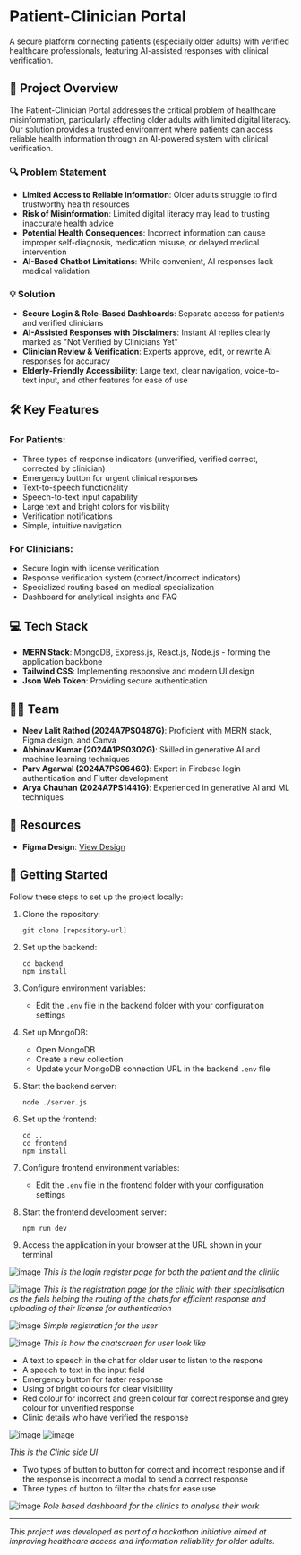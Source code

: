 # Patient-Clinician Portal

A secure platform connecting patients (especially older adults) with verified healthcare professionals, featuring AI-assisted responses with clinical verification.

## 🌟 Project Overview

The Patient-Clinician Portal addresses the critical problem of healthcare misinformation, particularly affecting older adults with limited digital literacy. Our solution provides a trusted environment where patients can access reliable health information through an AI-powered system with clinical verification.

### 🔍 Problem Statement

- **Limited Access to Reliable Information**: Older adults struggle to find trustworthy health resources
- **Risk of Misinformation**: Limited digital literacy may lead to trusting inaccurate health advice
- **Potential Health Consequences**: Incorrect information can cause improper self-diagnosis, medication misuse, or delayed medical intervention
- **AI-Based Chatbot Limitations**: While convenient, AI responses lack medical validation

### 💡 Solution

- **Secure Login & Role-Based Dashboards**: Separate access for patients and verified clinicians
- **AI-Assisted Responses with Disclaimers**: Instant AI replies clearly marked as "Not Verified by Clinicians Yet"
- **Clinician Review & Verification**: Experts approve, edit, or rewrite AI responses for accuracy
- **Elderly-Friendly Accessibility**: Large text, clear navigation, voice-to-text input, and other features for ease of use

## 🛠️ Key Features

### For Patients:
- Three types of response indicators (unverified, verified correct, corrected by clinician)
- Emergency button for urgent clinical responses
- Text-to-speech functionality
- Speech-to-text input capability
- Large text and bright colors for visibility
- Verification notifications
- Simple, intuitive navigation

### For Clinicians:
- Secure login with license verification
- Response verification system (correct/incorrect indicators)
- Specialized routing based on medical specialization
- Dashboard for analytical insights and FAQ

## 💻 Tech Stack

- **MERN Stack**: MongoDB, Express.js, React.js, Node.js - forming the application backbone
- **Tailwind CSS**: Implementing responsive and modern UI design
- **Json Web Token**: Providing secure authentication 

## 👨‍💻 Team

- **Neev Lalit Rathod (2024A7PS0487G)**: Proficient with MERN stack, Figma design, and Canva
- **Abhinav Kumar (2024A1PS0302G)**: Skilled in generative AI and machine learning techniques
- **Parv Agarwal (2024A7PS0646G)**: Expert in Firebase login authentication and Flutter development
- **Arya Chauhan (2024A7PS1441G)**: Experienced in generative AI and ML techniques

## 🔗 Resources

- **Figma Design**: [View Design](https://www.figma.com/design/tD4pHhTFYsrfr383Nx08tb/hackenza-project?node-id=0-1&p=f&t=THNz3sIuBHFMuFH4-0)

## 🚀 Getting Started

Follow these steps to set up the project locally:

1. Clone the repository:
   ```
   git clone [repository-url]
   ```

2. Set up the backend:
   ```
   cd backend
   npm install
   ```

3. Configure environment variables:
   - Edit the `.env` file in the backend folder with your configuration settings

4. Set up MongoDB:
   - Open MongoDB
   - Create a new collection
   - Update your MongoDB connection URL in the backend `.env` file

5. Start the backend server:
   ```
   node ./server.js
   ```

6. Set up the frontend:
   ```
   cd ..
   cd frontend
   npm install
   ```

7. Configure frontend environment variables:
   - Edit the `.env` file in the frontend folder with your configuration settings

8. Start the frontend development server:
   ```
   npm run dev
   ```

9. Access the application in your browser at the URL shown in your terminal

![image](https://github.com/user-attachments/assets/00d877e5-e635-4589-86e2-6eede9b24b0e)
*This is the login register page for both the patient and the cliniic*

![image](https://github.com/user-attachments/assets/001b3f76-64f5-4f0d-a66f-441f2c89e628)
*This is the registration page for the clinic with their specialisation as the fiels helping the routing of the chats for efficient response and uploading of their license for authentication*

![image](https://github.com/user-attachments/assets/cfa73ec5-7c3b-44ae-8aa5-0ce9a204ba73)
*Simple registration for the user*

![image](https://github.com/user-attachments/assets/2b59af34-e082-415b-bacf-aa9dbab5d1dd)
*This is how the chatscreen for user look like*
- A text to speech in the chat for older user to listen to the respone
- A speech to text in the input field
- Emergency button for faster response
- Using of bright colours for clear visibility
- Red colour for incorrect and green colour for correct response and grey colour for unverified response
- Clinic details who have verified the response
  
![image](https://github.com/user-attachments/assets/d7419e0e-c51b-47cd-8d66-f290e42b594c)
![image](https://github.com/user-attachments/assets/261bc9d4-f7f7-4a71-b245-216c0153027b)

*This is the Clinic side UI*
- Two types of button to button for correct and incorrect response and if the response is incorrect a modal to send a correct response
- Three types of button to filter the chats for ease use

![image](https://github.com/user-attachments/assets/0d252eb8-9394-40b0-b256-6be721b4b2fd)
*Role based dashboard for the clinics to analyse their work*







---

*This project was developed as part of a hackathon initiative aimed at improving healthcare access and information reliability for older adults.*
